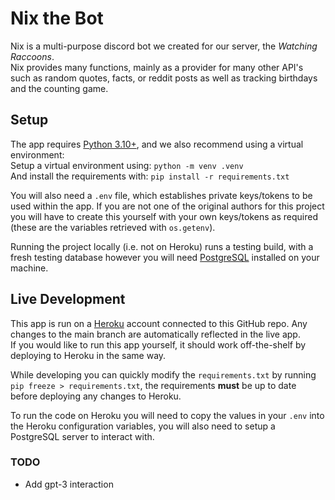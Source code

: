 # Nix the Bot


Nix is a multi-purpose discord bot we created for our server, the *Watching Raccoons*.  
Nix provides many functions, mainly as a provider for many other API's such as random quotes, facts, or reddit posts as well as tracking birthdays and the counting game.

## Setup

The app requires [Python 3.10+](https://www.python.org/downloads/), and we also recommend using a virtual environment:  
Setup a virtual environment using: `python -m venv .venv`  
And install the requirements with: `pip install -r requirements.txt`  

You will also need a `.env` file, which establishes private keys/tokens to be used within the app. If you are not one of the original authors for this project you will have to create this yourself with your own keys/tokens as required (these are the variables retrieved with `os.getenv`).

Running the project locally (i.e. not on Heroku) runs a testing build, with a fresh testing database however you will need [PostgreSQL](https://www.postgresql.org/download/) installed on your machine.

## Live Development

This app is run on a [Heroku](https://www.heroku.com/) account connected to this GitHub repo. Any changes to the main branch are automatically reflected in the live app.  
If you would like to run this app yourself, it should work off-the-shelf by deploying to Heroku in the same way.  

While developing you can quickly modify the `requirements.txt` by running `pip freeze > requirements.txt`, the requirements **must** be up to date before deploying any changes to Heroku.

To run the code on Heroku you will need to copy the values in your `.env` into the Heroku configuration variables, you will also need to setup a PostgreSQL server to interact with.

### TODO

- Add gpt-3 interaction